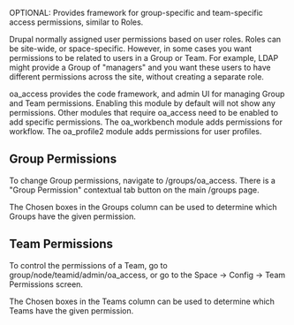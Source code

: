 OPTIONAL: Provides framework for group-specific and team-specific access permissions, similar to Roles.

Drupal normally assigned user permissions based on user roles.  Roles can be site-wide, or space-specific.  However, in some cases you want permissions to be related to users in a Group or Team.  For example, LDAP might provide a Group of "managers" and you want these users to have different permissions across the site, without creating a separate role.

oa_access provides the code framework, and admin UI for managing Group and Team permissions.  Enabling this module by default will not show any permissions.  Other modules that require oa_access need to be enabled to add specific permissions.  The oa_workbench module adds permissions for workflow.  The oa_profile2 module adds permissions for user profiles.

Group Permissions
-----------------

To change Group permissions, navigate to /groups/oa_access.  There is a "Group Permission" contextual tab button on the main /groups page.

The Chosen boxes in the Groups column can be used to determine which Groups have the given permission.

Team Permissions
----------------

To control the permissions of a Team, go to group/node/teamid/admin/oa_access, or go to the Space -> Config -> Team Permissions screen.

The Chosen boxes in the Teams column can be used to determine which Teams have the given permission.
